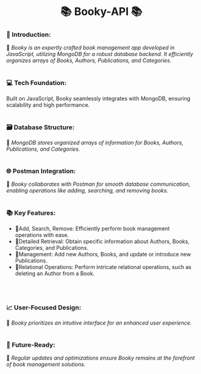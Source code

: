 <h1 align = "center">📚 Booky-API 📚</h1>



<h3>📝 Introduction:</h3>
📔 <i>Booky is an expertly crafted book management app developed in JavaScript, utilizing MongoDB for a robust database backend. It efficiently organizes arrays of Books, Authors, Publications, and Categories.</i><br><br>

<h3>💻 Tech Foundation:</h3
📔 <i>Built on JavaScript, Booky seamlessly integrates with MongoDB, ensuring scalability and high performance.</i><br><br>

<h3>🗃️ Database Structure:</h3>
📔 <i>MongoDB stores organized arrays of information for Books, Authors, Publications, and Categories.</i><br><br>

<h3>🌐 Postman Integration:</h3>
📔 <i>Booky collaborates with Postman for smooth database communication, enabling operations like adding, searching, and removing books.</i><br><br>

<h3>📚 Key Features:</h3>
<ul>
  <li> 📔Add, Search, Remove:</strong> Efficiently perform book management operations with ease.</li>
  <li> 📔Detailed Retrieval:</strong> Obtain specific information about Authors, Books, Categories, and Publications.</li>
  <li> 📔Management:</strong> Add new Authors, Books, and update or introduce new Publications.</li>
  <li> 📔Relational Operations:</strong> Perform intricate relational operations, such as deleting an Author from a Book.</li>
</ul><br><br>

<h3>📈 User-Focused Design:</h3>
📔 <i>Booky prioritizes an intuitive interface for an enhanced user experience.</i><br><br>

<h3>🚀 Future-Ready:</h3>
📔 <i>Regular updates and optimizations ensure Booky remains at the forefront of book management solutions.</i>



